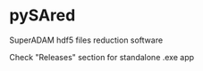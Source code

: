 # pySAred
SuperADAM hdf5 files reduction software

Check "Releases" section for standalone .exe app
